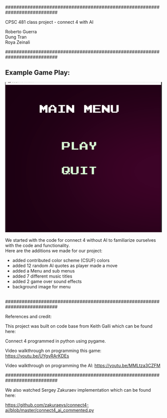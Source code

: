 ###########################################################################

CPSC 481 class project -  connect 4 with AI

Roberto Guerra<br>
Dung Tran<br>
Roya Zeinali<br>

###########################################################################

## Example Game Play:
<img src="new_game_play.gif" alt="connect 4">

We started with the code for connect 4 without AI to familiarize ourselves with the code and functionality.<br>
Here are the additions we made for our project:
 - added contributed color scheme (CSUF) colors
 - added 12 random AI quotes as player made a move 
 - added a Menu and sub menus
 - added 7 different music titles
 - added 2 game over sound effects
 - background image for menu<br><br>


###########################################################################

References and credit:

This project was built on code base from Keith Galli which can be found here:

Connect 4 programmed in python using pygame.

Video walkthrough on programming this game: https://youtu.be/UYgyRArKDEs

Video walkthrough on programming the AI: https://youtu.be/MMLtza3CZFM

###########################################################################

We also watched Sergey Zakuraev implementation which can be found here:

https://github.com/zakuraevs/connect4-ai/blob/master/connect4_ai_commented.py

